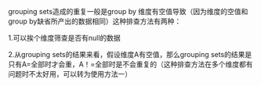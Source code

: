 grouping sets造成的重复一般是group by 维度有空值导致（因为维度的空值和group by缺省所产出的数据相同）这种排查方法有两种：

1.可以挨个维度筛查是否有null的数据

2.从grouping sets的结果来看，假设维度A有空值，那么grouping sets的结果是只有A=全部时才会重，A！=全部时是不会重复的（这种排查方法在多个维度都有问题时不太好用，可以转为使用方法一）


